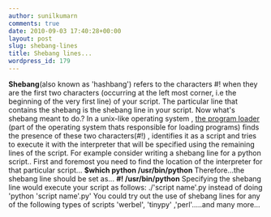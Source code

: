 ```yaml
---
author: sunilkumarn
comments: true
date: 2010-09-03 17:40:28+00:00
layout: post
slug: shebang-lines
title: Shebang lines...
wordpress_id: 179
---
```



**Shebang**(also known as 'hashbang') refers to the characters #! when they are the first two characters (occurring at the left most corner, i.e the beginning of the very first line) of your script. The particular line that contains the shebang is the shebang line in your script.
Now what's shebang meant to do.?
In a unix-like operating system , [the program loader](http://en.wikipedia.org/wiki/Loader_(computing)) (part of the operating system thats responsible for loading programs) finds the presence of these two characters(#!) , identifies it as a script and tries to execute it with the interpreter that will be specified using the remaining lines of the script.
For example consider writing a shebang line for a python script..
First and foremost you need to find the location of the interpreter for that particular script...
**$which python
/usr/bin/python**
Therefore...the shebang line should be set as...
**#! /usr/bin/python**
Specifying the shebang line would execute your script as follows:
./'script name'.py       instead of doing     'python 'script name'.py'
You could try out the use of shebang lines for any of the following types of scripts 
'werbel', 'tinypy' ,'perl'.....and many more...

